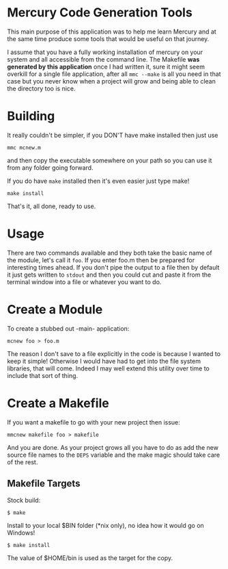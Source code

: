 Mercury Code Generation Tools
=============================

This main purpose of this application was to help me learn Mercury and at the
same time produce some tools that would be useful on that journey.

I assume that you have a fully working installation of mercury on your system
and all accessible from the command line. The Makefile **was generated by this
application** once I had written it, sure it might seem overkill for a single
file application, after all `mmc --make` is all you need in that case but you
never know when a project will grow and being able to clean the directory too
is nice.


Building
========

It really couldn't be simpler, if you DON'T have make installed then just use

    mmc mcnew.m

and then copy the executable somewhere on your path so you can use it from any
folder going forward.

If you do have `make` installed then it's even easier just type make!

    make install

That's it, all done, ready to use.


Usage
=====

There are two commands available and they both take the basic name of the
module, let's call it `foo`. If you enter foo.m then be prepared for
interesting times ahead. If you don't pipe the output to a file then by default
it just gets written to `stdout` and then you could cut and paste it from the
terminal window into a file or whatever you want to do.


Create a Module
===============

To create a stubbed out -main- application:

    mcnew foo > foo.m

The reason I don't save to a file explicitly in the code is because I wanted to
keep it simple! Otherwise I would have had to get into the file system
libraries, that will come. Indeed I may well extend this utility over time to
include that sort of thing.

Create a Makefile
=================

If you want a makefile to go with your new project then issue:

    mmcnew makefile foo > makefile

And you are done. As your project grows all you have to do as add the new
source file names to the `DEPS` variable and the make magic should take care of
the rest.

Makefile Targets
----------------
Stock build:

    $ make

Install to your local $BIN folder (*nix only), no idea how it would go on Windows!

    $ make install

The value of $HOME/bin is used as the target for the copy.
